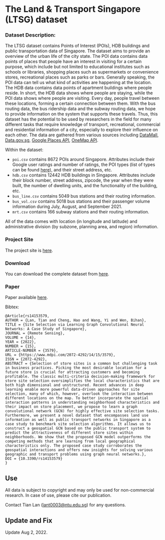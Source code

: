 # The Land &amp; Transport Singapore (LTSG) dataset

### Dataset Description:
The LTSG dataset contains Points of Interest (POIs), HDB buildings and public transportation data of Singapore. The dataset aims to provide an overview of the urban life of the city state. The POI data contains data points of places that people have an interest in visiting for a certain purpose, which include but not limited to educational institutes such as schools or libraries, shopping places such as supermarkets or convenience stores, recreational places such as parks or bars. Generally speaking, the POI data can tell us what kind of activities are happening at the location. The HDB data contains data points of apartment buildings where people reside. In short, the HDB data shows where people are staying, while the POI data shows where people are visiting. Every day, people travel between these locations, forming a certain connection between them. With the bus routing data, the bus ridership data and the subway routing data, we hope to provide information on the system that supports these travels. Thus, this dataset has the potential to be used by researchers in the field for many different tasks that require knowledge of transport, recreational, commercial and residential information of a city, especially to explore their influence on each other.
The data are gathered from various sources including [DataMall](https://datamall.lta.gov.sg/content/datamall/en.html), [Data.gov.sg](https://data.gov.sg), [Google Places API](https://developers.google.com/maps/documentation/places/web-service/overview), [OneMap API](https://www.onemap.gov.sg/docs/).

Within the dataset:
- ```poi.csv``` contains 8672 POIs around Singapore. Attributes include their Google user ratings and number of ratings, the POI types (list of types can be found [here](https://developers.google.com/maps/documentation/places/web-service/supported_types)), and their street address, etc.
- ```hdb.csv``` contains 12442 HDB buildings in Singapore. Attributes include their block number, street address, zipcode, the year when they were built, the number of dwelling units, and the functionality of the building, etc. 
- ```bus_line.csv``` contains 5049 bus stations and their routing information.
- ```bus_vol.csv``` contains 5018 bus stations and their passenger volume information during July, August, and September 2021.
- ```mrt.csv``` contains 166 subway stations and their routing information.

All of the data comes with location (in longitude and latitude) and administrative division (by subzone, planning area, and region) information.

### Project Site
The project site is [here](https://sites.google.com/view/ltsg).

### Download
You can download the complete dataset from [here](https://entuedu-my.sharepoint.com/:u:/g/personal/lant0003_e_ntu_edu_sg/EVUr_QwsB1pPvP6r3MMYQS4BXWvjvVAg1PzINtpgoTvlMg?e=T3B2n1).

### Paper
Paper available [here](https://doi.org/10.3390/rs14153579).

Bibtex:
```
@Article{rs14153579,
AUTHOR = {Lan, Tian and Cheng, Hao and Wang, Yi and Wen, Bihan},
TITLE = {Site Selection via Learning Graph Convolutional Neural Networks: A Case Study of Singapore},
JOURNAL = {Remote Sensing},
VOLUME = {14},
YEAR = {2022},
NUMBER = {15},
ARTICLE-NUMBER = {3579},
URL = {https://www.mdpi.com/2072-4292/14/15/3579},
ISSN = {2072-4292},
ABSTRACT = {Selection of store sites is a common but challenging task in business practices. Picking the most desirable location for a future store is crucial for attracting customers and becoming profitable. The classic multi-criteria decision-making framework for store site selection oversimplifies the local characteristics that are both high dimensional and unstructured. Recent advances in deep learning enable more powerful data-driven approaches for site selection, many of which, however, overlook the interaction between different locations on the map. To better incorporate the spatial interaction patterns in understanding neighborhood characteristics and their impact on store placement, we propose to learn a graph convolutional network (GCN) for highly effective site selection tasks. Furthermore, we present a novel dataset that encompasses land use information as well as public transport networks in Singapore as a case study to benchmark site selection algorithms. It allows us to construct a geospatial GCN based on the public transport system to predict the attractiveness of different store sites within neighborhoods. We show that the proposed GCN model outperforms the competing methods that are learning from local geographical characteristics only. The proposed case study corroborates the geospatial interactions and offers new insights for solving various geographic and transport problems using graph neural networks.},
DOI = {10.3390/rs14153579}
}
```

Use
---
All data is subject to copyright and may only be used for non-commercial research. In case of use, please cite our publication.

Contact Tian Lan (lant0003@ntu.edu.sg) for any questions.

Update and Fix
-----
Update Aug 2, 2022.
